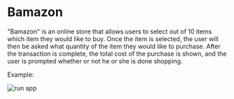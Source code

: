# Bamazon

"Bamazon" is an online store that allows users to select out of 10 items which item they would like to buy. Once the item is selected, the user will then be asked what quantity of the item they would like to purchase. After the transaction is complete, the total cost of the purchase is shown, and the user is prompted whether or not he or she is done shopping.

Example:

![run app](https://media.giphy.com/media/xT39DdhEHud8Htfkdi/giphy.gif)
